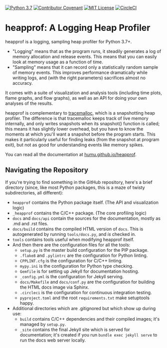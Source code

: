 [![Python 3.7](https://img.shields.io/badge/python-3.7-blue.svg)](https://www.python.org/downloads/release/python-374/)
[![Contributor Covenant](https://img.shields.io/badge/Contributor%20Covenant-v1.4%20adopted-ff69b4.svg)](https://humu.github.io/heapprof/code-of-conduct.html)
[![MIT License](https://img.shields.io/badge/License-MIT-yellow.svg)](https://humu.github.io/heapprof/license.html)
[![CircleCI](https://circleci.com/gh/humu/heapprof/tree/master.svg?style=svg&circle-token=1557bfcabda0155d6505a45e3f00d4a71a005565)](https://circleci.com/gh/humu/heapprof/tree/master)

# heapprof: A Logging Heap Profiler

heapprof is a logging, sampling heap profiler for Python 3.7+.

* "Logging" means that as the program runs, it steadily generates a log of memory allocation and
    release events. This means that you can easily look at memory usage as a function of time.
* "Sampling" means that it can record only a statistically random sample of memory events. This
    improves performance dramatically while writing logs, and (with the right parameters) sacrifices
    almost no accuracy.

It comes with a suite of visualization and analysis tools (including time plots, flame graphs, and
flow graphs), as well as an API for doing your own analyses of the results.

heapprof is complementary to [tracemalloc](https://docs.python.org/3/library/tracemalloc.html),
which is a snapshotting heap profiler. The difference is that tracemalloc keeps track of live memory
internally, and only writes snapshots when its snapshot() function is called; this means it has
slightly lower overhead, but you have to know the moments at which you'll want a snapshot before the
program starts. This makes it particularly useful for finding leaks (from the snapshot at program
exit), but not as good for understanding events like memory spikes.

You can read all the documentation at [humu.github.io/heapprof](https://humu.github.io/heapprof).

## Navigating the Repository

If you're trying to find something in the GitHub repository, here's a brief directory (since, like
most Python packages, this is a maze of twisty subdirectories, all different):

* `heapprof` contains the Python package itself. (The API and visualization logic)
* `_heapprof` contains the C/C++ package. (The core profiling logic)
* `docs` and `docs/api` contain the sources for the documentation, mostly as .md and .rst files.
* `docs/build` contains the compiled HTML version of `docs`. This is autogenerated by running
    `tools/docs.py`, and _is_ checked in.
* `tools` contains tools useful when modifying heapprof itself.
* And then there are the configuration files for all the tools:
    * `setup.py` is the master build configuration for the PIP package.
    * `.flake8` and `.pylintrc` are the configuration for Python linting.
    * `CPPLINT.cfg` is the configuration for C/C++ linting.
    * `mypy.ini` is the configuration for Python type checking.
    * `Gemfile` is for setting up Jekyll for documentation hosting.
    * `_config.yml` is the configuration for Jekyll serving.
    * `docs/Makefile` and `docs/conf.py` are the configuration for building the HTML docs image via
        Sphinx.
    * `.circleci` is the configuration for continuous integration testing.
    * `pyproject.toml` and the root `requirements.txt` make setuptools happy.
* Additional directories which are .gitignored but which show up during use:
    * `build` contains C/C++ dependencies and their compiled images; it's managed by `setup.py`.
    * `_site` contains the final Jekyll site which is served for documentation; it's created if you
        run `bundle exec jekyll serve` to run the docs web server locally.
